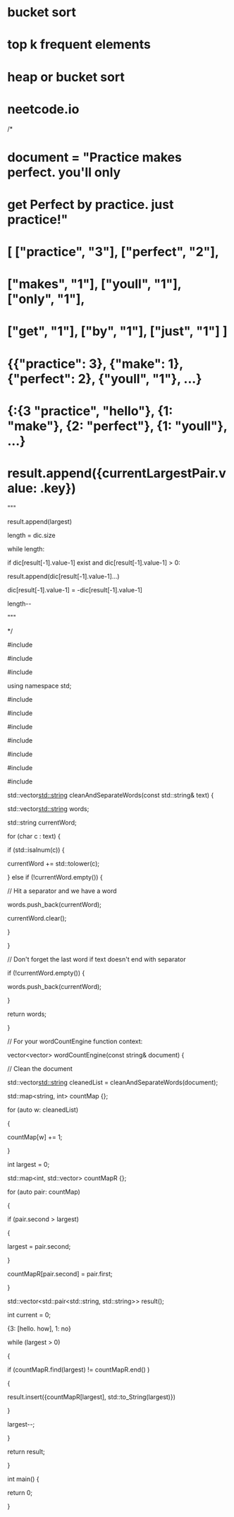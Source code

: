 # bucket sort

# top k frequent elements

# heap or bucket sort

# neetcode.io

/*

# document = "Practice makes perfect. you'll only

# get Perfect by practice. just practice!"

  
  

# [ ["practice", "3"], ["perfect", "2"],

# ["makes", "1"], ["youll", "1"], ["only", "1"],

# ["get", "1"], ["by", "1"], ["just", "1"] ]

  

# {{"practice": 3}, {"make": 1}, {"perfect": 2}, {"youll", "1"}, ...}

# {:{3 "practice", "hello"}, {1: "make"}, {2: "perfect"}, {1: "youll"}, ...}

# result.append({currentLargestPair.value: .key})

"""

result.append(largest)

length = dic.size

while length:

if dic[result[-1].value-1] exist and dic[result[-1].value-1] > 0:

result.append(dic[result[-1].value-1]...)

dic[result[-1].value-1] = -dic[result[-1].value-1]

length--

"""

*/

  

#include <iostream>

#include <string>

#include <vector>

  

using namespace std;

  

#include <string>

#include <algorithm>

#include <cctype>

  

#include <string>

#include <vector>

#include <algorithm>

#include <cctype>

  

std::vector<std::string> cleanAndSeparateWords(const std::string& text) {

std::vector<std::string> words;

std::string currentWord;

for (char c : text) {

if (std::isalnum(c)) {

currentWord += std::tolower(c);

} else if (!currentWord.empty()) {

// Hit a separator and we have a word

words.push_back(currentWord);

currentWord.clear();

}

}

// Don't forget the last word if text doesn't end with separator

if (!currentWord.empty()) {

words.push_back(currentWord);

}

return words;

}

  
  

// For your wordCountEngine function context:

vector<vector<string>> wordCountEngine(const string& document) {

// Clean the document

std::vector<std::string> cleanedList = cleanAndSeparateWords(document);

  

std::map<string, int> countMap {};

for (auto w: cleanedList)

{

countMap[w] += 1;

}

  

int largest = 0;

std::map<int, std::vector> countMapR {};

for (auto pair: countMap)

{

if (pair.second > largest)

{

largest = pair.second;

}

countMapR[pair.second] = pair.first;

}

  

std::vector<std::pair<std::string, std::string>> result();

int current = 0;

{3: [hello. how], 1: no}

  

while (largest > 0)

{

if (countMapR.find(largest) != countMapR.end() )

{

result.insert({countMapR[largest], std::to_String(largest)})

  

}

largest--;

}

  
  

return result;

}

  

int main() {

return 0;

}